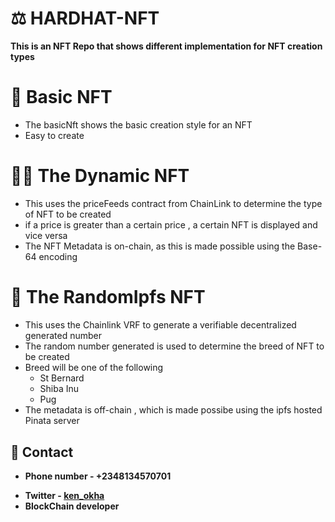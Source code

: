 # ⚖ __HARDHAT-NFT__
  __This is an NFT Repo that shows different implementation for NFT creation types__ 

   <div style="margin-top:30px"></div>


# 📛 __Basic NFT__
  - The basicNft shows the basic creation style for an NFT
  - Easy to create

<div style="margin-top:30px"></div>

# 🕵️‍♀️ __The Dynamic NFT__
   - This uses the priceFeeds contract from ChainLink to determine the type of NFT to be created
   - if a price is greater than a certain price , a certain NFT  is displayed and vice versa
   - The NFT Metadata is on-chain, as this is made possible using the Base-64 encoding

<div style="margin-top:30px"></div>

# 🔗 __The RandomIpfs NFT__
  - This uses the Chainlink VRF  to generate a verifiable decentralized generated number
  - The random number generated is used to determine the breed of NFT to be created
  - Breed will be one of the following
    -  St Bernard
    -  Shiba Inu
    -  Pug
  - The metadata is off-chain , which is made possibe using the ipfs hosted Pinata server

<div style="margin-top:30px"></div>


## 📱  __Contact__
- __Phone number - +2348134570701__
* __Twitter - [ken_okha](https://twitter.com/Ken_okha "ken_okha")__
* __BlockChain developer__

